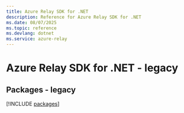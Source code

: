 ```yaml
---
title: Azure Relay SDK for .NET
description: Reference for Azure Relay SDK for .NET
ms.date: 08/07/2025
ms.topic: reference
ms.devlang: dotnet
ms.service: azure-relay
---
```

# Azure Relay SDK for .NET - legacy
## Packages - legacy
[!INCLUDE [packages](relay-index.md)]